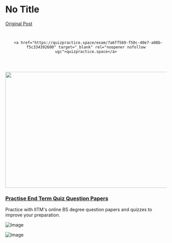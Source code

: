 # No Title

[Original Post](https://discourse.onlinedegree.iitm.ac.in/t/172333/5)

<aside class="onebox allowlistedgeneric" data-onebox-src="https://quizpractice.space/exam/7a6ff569-f50c-40e7-a08b-f5c334392600">
  <header class="source">
      <img src="https://europe1.discourse-cdn.com/flex013/uploads/iitm/original/3X/8/7/874d0312bcd327ca91ab204f36071f2c8fef3dd5.png" class="site-icon" data-dominant-color="909090" width="16" height="16">

      <a href="https://quizpractice.space/exam/7a6ff569-f50c-40e7-a08b-f5c334392600" target="_blank" rel="noopener nofollow ugc">quizpractice.space</a>
  </header>

  <article class="onebox-body">
    <div class="aspect-image" style="--aspect-ratio:690/362;"><img src="https://europe1.discourse-cdn.com/flex013/uploads/iitm/optimized/3X/0/f/0fe1fe85fe70c59ec7887abe416fffdf379ffcf3_2_690x362.png" class="thumbnail" data-dominant-color="6F7379" width="690" height="362"></div>

<h3><a href="https://quizpractice.space/exam/7a6ff569-f50c-40e7-a08b-f5c334392600" target="_blank" rel="noopener nofollow ugc">Practise End Term Quiz Question Papers</a></h3>

  <p>Practice with IITM's online BS degree question papers and quizzes to improve your preparation.</p>


  </article>

  <div class="onebox-metadata">
    
    
  </div>

  <div style="clear: both"></div>
</aside>


![Image](https://europe1.discourse-cdn.com/flex013/uploads/iitm/optimized/3X/0/f/0fe1fe85fe70c59ec7887abe416fffdf379ffcf3_2_690x362.png)

![Image](https://europe1.discourse-cdn.com/flex013/uploads/iitm/original/3X/8/7/874d0312bcd327ca91ab204f36071f2c8fef3dd5.png)